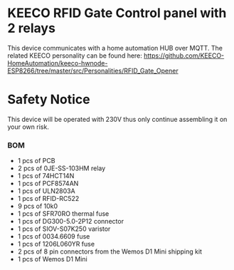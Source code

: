 # KEECO RFID Gate Control panel with 2 relays
This device communicates with a home automation HUB over MQTT.
The related KEECO personality can be found here: https://github.com/KEECO-HomeAutomation/keeco-hwnode-ESP8266/tree/master/src/Personalities/RFID_Gate_Opener

# Safety Notice
This device will be operated with 230V thus only continue assembling it on your own risk.

### BOM 
 - 1 pcs of PCB
 - 2 pcs of 0JE-SS-103HM relay
 - 1 pcs of 74HCT14N
 - 1 pcs of PCF8574AN
 - 1 pcs of ULN2803A
 - 1 pcs of RFID-RC522
 - 9 pcs of 10k0 
 - 1 pcs of SFR70RO thermal fuse
 - 1 pcs of DG300-5.0-2P12 connector
 - 1 pcs of SIOV-S07K250 varistor
 - 1 pcs of 0034.6609 fuse
 - 1 pcs of 1206L060YR fuse
 - 2 pcs of 8 pin connectors from the Wemos D1 Mini shipping kit
 - 1 pcs of Wemos D1 Mini

